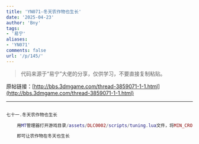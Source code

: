 ```yaml
---
title: 'YN071-冬天农作物也生长'
date: '2025-04-23'
author: 'Bny'
tags:
- '易宁'
aliases:
- 'YN071'
comments: false
url: '/p/145/'
---
```


> 代码来源于“易宁”大佬的分享，仅供学习，不要直接复制粘贴。

原帖链接：[http://bbs.3dmgame.com/thread-3859071-1-1.html](http://bbs.3dmgame.com/thread-3859071-1-1.html)

---

```lua  

七十一.冬天农作物也生长

	用MT管理器打开游戏目录/assets/DLC0002/scripts/tuning.lua文件，将MIN_CROP_GROW_TEMP = 5,替换为MIN_CROP_GROW_TEMP = -100,

	即可让农作物在冬天也生长

```  


